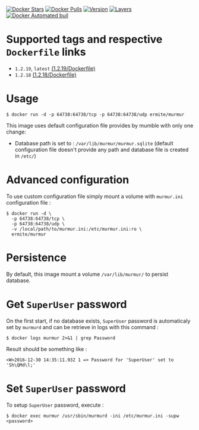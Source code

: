 [![Docker Stars](https://img.shields.io/docker/stars/ermite/murmur.svg)]()
[![Docker Pulls](https://img.shields.io/docker/pulls/ermite/murmur.svg)]()
[![Version](https://images.microbadger.com/badges/version/ermite/murmur.svg)]() [![Layers](https://images.microbadger.com/badges/image/ermite/murmur.svg)]()
[![Docker Automated buil](https://img.shields.io/docker/automated/ermite/murmur.svg)]()

# Supported tags and respective `Dockerfile` links

* `1.2.19`, `latest` [(1.2.19/Dockerfile)](https://github.com/Ermite-Chevelu/murmur/blob/1.2.19/Dockerfile)
* `1.2.18` [(1.2.18/Dockerfile)](https://github.com/Ermite-Chevelu/murmur/blob/1.2.18/Dockerfile)

# Usage

```
$ docker run -d -p 64738:64738/tcp -p 64738:64738/udp ermite/murmur
```

This image uses default configuration file provides by mumble with only one change:

* Database path is set to : `/var/lib/murmur/murmur.sqlite` (default configuration file doesn't provide any path and database file is created in `/etc/`)

# Advanced configuration

To use custom configuration file simply mount a volume with `murmur.ini` configuration file :

```
$ docker run -d \
  -p 64738:64738/tcp \
  -p 64738:64738/udp \
  -v /local/path/to/murmur.ini:/etc/murmur.ini:ro \
  ermite/murmur
```

# Persistence

 By default, this image mount a volume `/var/lib/murmur/` to persist database.

# Get `SuperUser` password

On the first start, if no database exists, `SuperUser` password is automaticaly set by `murmurd` and can be retrieve in logs with this command :

```
$ docker logs murmur 2>&1 | grep Password
```

Result should be something like :

```
<W>2016-12-30 14:35:11.932 1 => Password for 'SuperUser' set to 'Sh\QMd\l;'
```

# Set `SuperUser` password

To setup `SuperUser` password, execute :

```
$ docker exec murmur /usr/sbin/murmurd -ini /etc/murmur.ini -supw <password>
```
